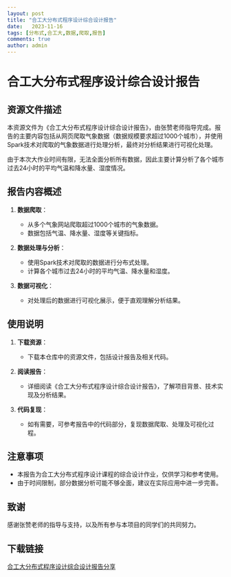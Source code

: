 ```yaml
---
layout: post
title: "合工大分布式程序设计综合设计报告"
date:   2023-11-16
tags: [分布式,合工大,数据,爬取,报告]
comments: true
author: admin
---
```

# 合工大分布式程序设计综合设计报告

## 资源文件描述

本资源文件为《合工大分布式程序设计综合设计报告》，由张赞老师指导完成。报告的主要内容包括从网页爬取气象数据（数据规模要求超过1000个城市），并使用Spark技术对爬取的气象数据进行处理分析，最终对分析结果进行可视化处理。

由于本次大作业时间有限，无法全面分析所有数据，因此主要计算分析了各个城市过去24小时的平均气温和降水量、湿度情况。

## 报告内容概述

1. **数据爬取**：
   - 从多个气象网站爬取超过1000个城市的气象数据。
   - 数据包括气温、降水量、湿度等关键指标。

2. **数据处理与分析**：
   - 使用Spark技术对爬取的数据进行分布式处理。
   - 计算各个城市过去24小时的平均气温、降水量和湿度。

3. **数据可视化**：
   - 对处理后的数据进行可视化展示，便于直观理解分析结果。

## 使用说明

1. **下载资源**：
   - 下载本仓库中的资源文件，包括设计报告及相关代码。

2. **阅读报告**：
   - 详细阅读《合工大分布式程序设计综合设计报告》，了解项目背景、技术实现及分析结果。

3. **代码复现**：
   - 如有需要，可参考报告中的代码部分，复现数据爬取、处理及可视化过程。

## 注意事项

- 本报告为合工大分布式程序设计课程的综合设计作业，仅供学习和参考使用。
- 由于时间限制，部分数据分析可能不够全面，建议在实际应用中进一步完善。

## 致谢

感谢张赞老师的指导与支持，以及所有参与本项目的同学们的共同努力。

## 下载链接

[合工大分布式程序设计综合设计报告分享](https://pan.quark.cn/s/ba1087351a6c)